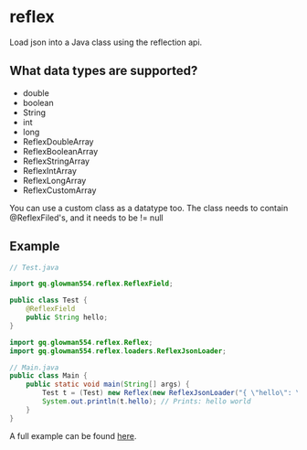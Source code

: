 # reflex

Load json into a Java class using the reflection api.

## What data types are supported?

- double
- boolean
- String
- int
- long
- ReflexDoubleArray
- ReflexBooleanArray
- ReflexStringArray
- ReflexIntArray
- ReflexLongArray
- ReflexCustomArray

You can use a custom class as a datatype too. The class needs to contain @ReflexFiled's, and it needs to be != null

## Example

```java
// Test.java

import gq.glowman554.reflex.ReflexField;

public class Test { 
    @ReflexField
    public String hello;
}
```

```java
import gq.glowman554.reflex.Reflex;
import gq.glowman554.reflex.loaders.ReflexJsonLoader;

// Main.java
public class Main {
    public static void main(String[] args) {
        Test t = (Test) new Reflex(new ReflexJsonLoader("{ \"hello\": \"hello world\"}")).load(new Test());
        System.out.println(t.hello); // Prints: hello world
    }
}
```

A full example can be found [here](https://github.com/Glowman554/reflex/blob/main/src/test/java/TestJson.java).